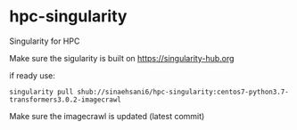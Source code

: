 # hpc-singularity
Singularity for HPC

Make sure the sigularity is built on https://singularity-hub.org

if ready use:

```singularity pull shub://sinaehsani6/hpc-singularity:centos7-python3.7-transformers3.0.2-imagecrawl```

Make sure the imagecrawl is updated (latest commit)
